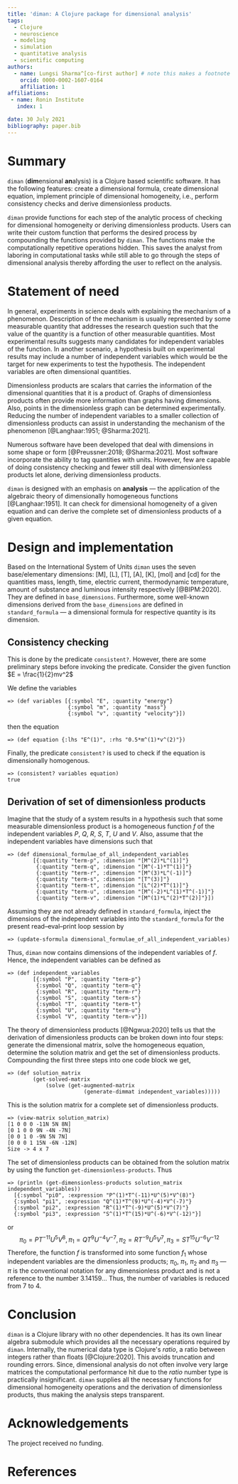 ```yaml
---
title: 'diman: A Clojure package for dimensional analysis'
tags:
  - Clojure
  - neuroscience
  - modeling
  - simulation
  - quantitative analysis
  - scientific computing
authors:
  - name: Lungsi Sharma^[co-first author] # note this makes a footnote saying 'co-first author'
    orcid: 0000-0002-1607-0164
    affiliation: 1
affiliations:
 - name: Ronin Institute
   index: 1

date: 30 July 2021
bibliography: paper.bib
---
```


# Summary

`diman` (**dim**ensional **an**alysis) is a Clojure based scientific software. It has the following features: create a dimensional formula, create dimensional equation, implement principle of dimensional homogeneity, i.e., perform consistency checks and derive dimensionless products.

`diman` provide functions for each step of the analytic process of checking for dimensional homogeneity or deriving dimensionless products. Users can write their custom function that performs the desired process by compounding the functions provided by `diman`. The functions make the computationally repetitive operations hidden. This saves the analyst from laboring in computational tasks while still able to go through the steps of dimensional analysis thereby affording the user to reflect on the analysis.

# Statement of need

In general, experiments in science deals with explaining the mechanism of a phenomenon. Description of the mechanism is usually represented by some measurable quantity that addresses the research question such that the value of the quantity is a function of other measurable quantities. Most experimental results suggests many candidates for independent variables of the function. In another scenario, a hypothesis built on experimental results may include a number of independent variables which would be the target for new experiments to test the hypothesis. The independent variables are often dimensional quantities.

Dimensionless products are scalars that carries the information of the dimensional quantities that it is a product of. Graphs of dimensionless products often provide more information than graphs having dimensions. Also, points in the dimensionless graph can be determined experimentally. Reducing the number of independent variables to a smaller collection of dimensionless products can assist in understanding the mechanism of the phenomenon [@Langhaar:1951; @Sharma:2021].

Numerous software have been developed that deal with dimensions in some shape or form [@Preussner:2018; @Sharma:2021]. Most software incorporate the ability to tag quantities with units. However, few are capable of doing consistency checking and fewer still deal with dimensionless products let alone, deriving dimensionless products.

`diman` is designed with an emphasis on **analysis** &mdash; the  application of the algebraic theory of dimensionally homogeneous functions [@Langhaar:1951]. It can check for dimensional homogeneity of a given equation and can derive the complete set of dimensionless products of a given equation.

# Design and implementation

Based on the International System of Units `diman` uses the seven base/elementary dimensions: [M], [L], [T], [A], [K], [mol] and [cd] for the quantities mass, length, time, electric current, thermodynamic temperature, amount of substance and luminous intensity respectively [@BIPM:2020]. They are defined in `base_dimensions`. Furthermore, some well-known dimensions derived from the `base_dimensions` are defined in `standard_formula` &mdash; a dimensional formula for respective quantity is its dimension.

## Consistency checking

This is done by the predicate `consistent?`. However, there are some preliminary steps before invoking the predicate. Consider the given function $E = \frac{1}{2}mv^2$

We define the variables
```
=> (def variables [{:symbol "E", :quantity "energy"}
                   {:symbol "m", :quantity "mass"}
                   {:symbol "v", :quantity "velocity"}])
```
then the equation
```
=> (def equation {:lhs "E^(1)", :rhs "0.5*m^(1)*v^(2)"})
```
Finally, the predicate `consistent?` is used to check if the equation is dimensionally homogenous.
```
=> (consistent? variables equation)
true
```

## Derivation of set of dimensionless products

Imagine that the study of a system results in a hypothesis such that some measurable dimensionless product is a homogeneous function $f$ of the independent variables $P$, $Q$, $R$, $S$, $T$, $U$ and $V$. Also, assume that the independent variables have dimensions such that
```
=> (def dimensional_formulae_of_all_independent_variables
        [{:quantity "term-p", :dimension "[M^(2)*L^(1)]"}
         {:quantity "term-q", :dimension "[M^(-1)*T^(1)]"}
         {:quantity "term-r", :dimension "[M^(3)*L^(-1)]"}
         {:quantity "term-s", :dimension "[T^(3)]"}
         {:quantity "term-t", :dimension "[L^(2)*T^(1)]"}
         {:quantity "term-u", :dimension "[M^(-2)*L^(1)*T^(-1)]"}
         {:quantity "term-v", :dimension "[M^(1)*L^(2)*T^(2)]"}]) 
```
Assuming they are not already defined in `standard_formula`, inject the dimensions of the independent variables into the `standard_formula` for the present read–eval–print loop session by
```
=> (update-sformula dimensional_formulae_of_all_independent_variables)
```
Thus, `diman` now contains dimensions of the independent variables of $f$. Hence, the independent variables can be defined as
```
=> (def independent_variables
        [{:symbol "P", :quantity "term-p"}
         {:symbol "Q", :quantity "term-q"}
         {:symbol "R", :quantity "term-r"}
         {:symbol "S", :quantity "term-s"}
         {:symbol "T", :quantity "term-t"}
         {:symbol "U", :quantity "term-u"}
         {:symbol "V", :quantity "term-v"}]) 
```
The theory of dimensionless products [@Ngwua:2020] tells us that the derivation of dimensionless products can be broken down into four steps: generate the dimensional matrix, solve the homogeneous equation, determine the solution matrix and get the set of dimensionless products. Compounding the first three steps into one code block we get,
```
=> (def solution_matrix
        (get-solved-matrix
            (solve (get-augmented-matrix
						(generate-dimmat independent_variables)))))
```
This is the solution matrix for a complete set of dimensionless products.
```
=> (view-matrix solution_matrix)
[1 0 0 0 -11N 5N 8N]
[0 1 0 0 9N -4N -7N]
[0 0 1 0 -9N 5N 7N]
[0 0 0 1 15N -6N -12N]
Size -> 4 x 7
```
The set of dimensionless products can be obtained from the solution matrix by using the function `get-dimensionless-products`. Thus
```
=> (println (get-dimensionless-products solution_matrix independent_variables))
  [{:symbol "pi0", :expression "P^(1)*T^(-11)*U^(5)*V^(8)"}
  {:symbol "pi1", :expression "Q^(1)*T^(9)*U^(-4)*V^(-7)"}
  {:symbol "pi2", :expression "R^(1)*T^(-9)*U^(5)*V^(7)"}
  {:symbol "pi3", :expression "S^(1)*T^(15)*U^(-6)*V^(-12)"}]
```
or
$$
\pi_0 = PT^{-11}U^5V^8, \pi_1 = QT^9U^{-4}V^{-7}, \pi_2 = RT^{-9}U^5V^7, \pi_3 = ST^{15}U^{-6}V^{-12}
$$
Therefore, the function $f$ is transformed into some function $f_1$ whose independent variables are the dimensionless products; $\pi_0$, $\pi_1$, $\pi_2$ and $\pi_3$ &mdash; $\pi$ is the conventional notation for any dimensionless product and is not a reference to the number 3.14159... Thus, the number of variables is reduced from 7 to 4.

# Conclusion

`diman` is a Clojure library with no other dependencies. It has its own linear algebra submodule which provides all the necessary operations required by `diman`. Internally, the numerical data type is Clojure's *ratio*, a ratio between integers rather than floats [@Clojure:2020]. This avoids truncation and rounding errors. Since, dimensional analysis do not often involve very large matrices the computational performance hit due to the *ratio* number type is practically insignificant. `diman` supplies all the necessary functions for dimensional homogeneity operations and the derivation of dimensionless products, thus making the analysis steps transparent.


# Acknowledgements

The project received no funding.

# References